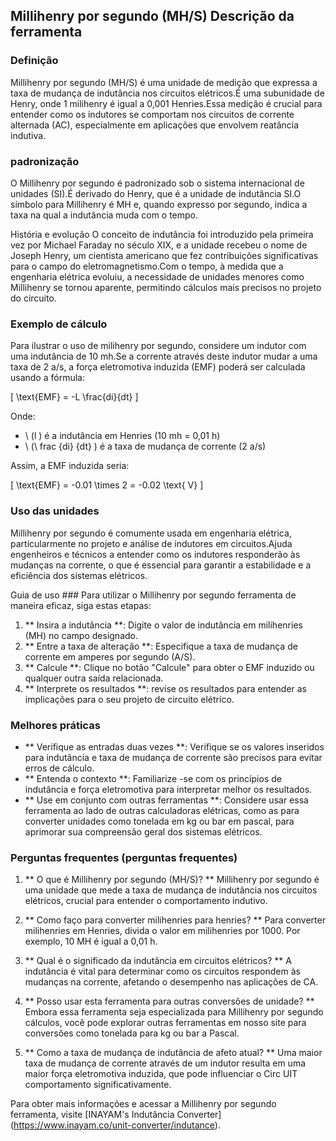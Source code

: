 ## Millihenry por segundo (MH/S) Descrição da ferramenta

### Definição
Millihenry por segundo (MH/S) é uma unidade de medição que expressa a taxa de mudança de indutância nos circuitos elétricos.É uma subunidade de Henry, onde 1 milihenry é igual a 0,001 Henries.Essa medição é crucial para entender como os indutores se comportam nos circuitos de corrente alternada (AC), especialmente em aplicações que envolvem reatância indutiva.

### padronização
O Millihenry por segundo é padronizado sob o sistema internacional de unidades (SI).É derivado do Henry, que é a unidade de indutância SI.O símbolo para Millihenry é MH e, quando expresso por segundo, indica a taxa na qual a indutância muda com o tempo.

História e evolução
O conceito de indutância foi introduzido pela primeira vez por Michael Faraday no século XIX, e a unidade recebeu o nome de Joseph Henry, um cientista americano que fez contribuições significativas para o campo do eletromagnetismo.Com o tempo, à medida que a engenharia elétrica evoluiu, a necessidade de unidades menores como Millihenry se tornou aparente, permitindo cálculos mais precisos no projeto do circuito.

### Exemplo de cálculo
Para ilustrar o uso de milihenry por segundo, considere um indutor com uma indutância de 10 mh.Se a corrente através deste indutor mudar a uma taxa de 2 a/s, a força eletromotiva induzida (EMF) poderá ser calculada usando a fórmula:

\[ \text{EMF} = -L \frac{di}{dt} \]

Onde:
- \ (l \) é a indutância em Henries (10 mh = 0,01 h)
- \ (\ frac {di} {dt} \) é a taxa de mudança de corrente (2 a/s)

Assim, a EMF induzida seria:

\[ \text{EMF} = -0.01 \times 2 = -0.02 \text{ V} \]

### Uso das unidades
Millihenry por segundo é comumente usada em engenharia elétrica, particularmente no projeto e análise de indutores em circuitos.Ajuda engenheiros e técnicos a entender como os indutores responderão às mudanças na corrente, o que é essencial para garantir a estabilidade e a eficiência dos sistemas elétricos.

Guia de uso ###
Para utilizar o Millihenry por segundo ferramenta de maneira eficaz, siga estas etapas:
1. ** Insira a indutância **: Digite o valor de indutância em milihenries (MH) no campo designado.
2. ** Entre a taxa de alteração **: Especifique a taxa de mudança de corrente em amperes por segundo (A/S).
3. ** Calcule **: Clique no botão "Calcule" para obter o EMF induzido ou qualquer outra saída relacionada.
4. ** Interprete os resultados **: revise os resultados para entender as implicações para o seu projeto de circuito elétrico.

### Melhores práticas
- ** Verifique as entradas duas vezes **: Verifique se os valores inseridos para indutância e taxa de mudança de corrente são precisos para evitar erros de cálculo.
- ** Entenda o contexto **: Familiarize -se com os princípios de indutância e força eletromotiva para interpretar melhor os resultados.
- ** Use em conjunto com outras ferramentas **: Considere usar essa ferramenta ao lado de outras calculadoras elétricas, como as para converter unidades como tonelada em kg ou bar em pascal, para aprimorar sua compreensão geral dos sistemas elétricos.

### Perguntas frequentes (perguntas frequentes)

1. ** O que é Millihenry por segundo (MH/S)? **
Millihenry por segundo é uma unidade que mede a taxa de mudança de indutância nos circuitos elétricos, crucial para entender o comportamento indutivo.

2. ** Como faço para converter milihenries para henries? **
Para converter milihenries em Henries, divida o valor em milihenries por 1000. Por exemplo, 10 MH é igual a 0,01 h.

3. ** Qual é o significado da indutância em circuitos elétricos? **
A indutância é vital para determinar como os circuitos respondem às mudanças na corrente, afetando o desempenho nas aplicações de CA.

4. ** Posso usar esta ferramenta para outras conversões de unidade? **
Embora essa ferramenta seja especializada para Millihenry por segundo cálculos, você pode explorar outras ferramentas em nosso site para conversões como tonelada para kg ou bar a Pascal.

5. ** Como a taxa de mudança de indutância de afeto atual? **
Uma maior taxa de mudança de corrente através de um indutor resulta em uma maior força eletromotiva induzida, que pode influenciar o Circ UIT comportamento significativamente.

Para obter mais informações e acessar a Millihenry por segundo ferramenta, visite [INAYAM's Indutância Converter] (https://www.inayam.co/unit-converter/indutance).
